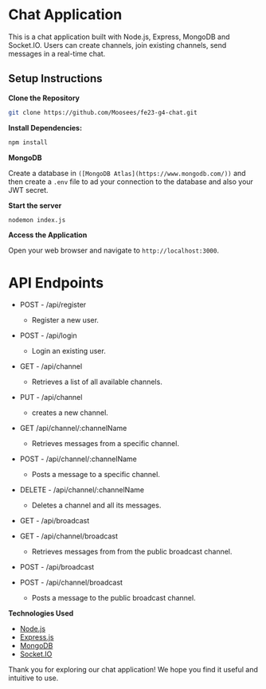 # Chat Application

This is a chat application built with Node.js, Express, MongoDB and Socket.IO.
Users can create channels, join existing channels, send messages in a real-time chat.

## Setup Instructions

**Clone the Repository**

```bash
git clone https://github.com/Moosees/fe23-g4-chat.git
```

**Install Dependencies:**
```bash
npm install
```

**MongoDB**

Create a database in `([MongoDB Atlas](https://www.mongodb.com/))` and then create a `.env` file to ad your connection to the database and also your JWT secret.

**Start the server**

```bash
nodemon index.js
```

**Access the Application**

Open your web browser and navigate to `http://localhost:3000`.


# API Endpoints

- POST - /api/register
  - Register a new user.
  
- POST - /api/login
  - Login an existing user.
  
- GET - /api/channel
  - Retrieves a list of all available channels.
  
- PUT - /api/channel
  - creates a new channel.
  
- GET /api/channel/:channelName
  - Retrieves messages from a specific channel.
  
- POST - /api/channel/:channelName
  - Posts a message to a specific channel.
  
- DELETE - /api/channel/:channelName
  - Deletes a channel and all its messages.

- GET - /api/broadcast
- GET - /api/channel/broadcast
  - Retrieves messages from from the public broadcast channel.

- POST - /api/broadcast
- POST - /api/channel/broadcast
  - Posts a message to the public broadcast channel.


**Technologies Used**

- [Node.js]([https://](https://nodejs.org/en))
- [Express.js]([https://](https://expressjs.com/))
- [MongoDB]([https://](https://www.mongodb.com/))
- [Socket.IO]([https://](https://socket.io/))


Thank you for exploring our chat application! We hope you find it useful and intuitive to use.
